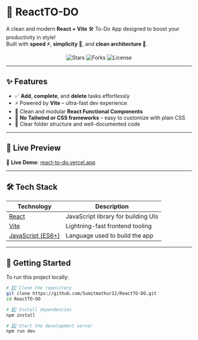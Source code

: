 # 🚀 ReactTO-DO

A clean and modern **React + Vite** 🛠️ To-Do App designed to boost your productivity in style!  
Built with **speed ⚡**, **simplicity 🧠**, and **clean architecture 🧼**.

<p align="center">
  <img src="https://img.shields.io/github/stars/Sumitmathur12/ReactTO-DO?style=for-the-badge" alt="Stars" />
  <img src="https://img.shields.io/github/forks/Sumitmathur12/ReactTO-DO?style=for-the-badge" alt="Forks" />
  <img src="https://img.shields.io/github/license/Sumitmathur12/ReactTO-DO?style=for-the-badge" alt="License" />
</p>


---

## ✨ Features

- ✅ **Add**, **complete**, and **delete** tasks effortlessly  
- ⚡ Powered by **Vite** – ultra-fast dev experience  
- 🧠 Clean and modular **React Functional Components**  
- 🧼 **No Tailwind or CSS frameworks** – easy to customize with plain CSS  
- 📁 Clear folder structure and well-documented code

---

## 📸 Live Preview

🔗 **Live Demo**: [react-to-do.vercel.app](https://react-to-do-git-main-sumit-mathurs-projects.vercel.app)

<!-- You can add a screenshot below -->
<!-- ![App Screenshot](https://raw.githubusercontent.com/Sumitmathur12/ReactTO-DO/main/screenshot.png) -->

---

## 🛠️ Tech Stack

| Technology | Description |
|------------|-------------|
| [React](https://reactjs.org/) | JavaScript library for building UIs |
| [Vite](https://vitejs.dev/) | Lightning-fast frontend tooling |
| [JavaScript (ES6+)](https://developer.mozilla.org/en-US/docs/Web/JavaScript) | Language used to build the app |

---

## 🚀 Getting Started

To run this project locally:

```bash
# 1️⃣ Clone the repository
git clone https://github.com/Sumitmathur12/ReactTO-DO.git
cd ReactTO-DO

# 2️⃣ Install dependencies
npm install

# 3️⃣ Start the development server
npm run dev


